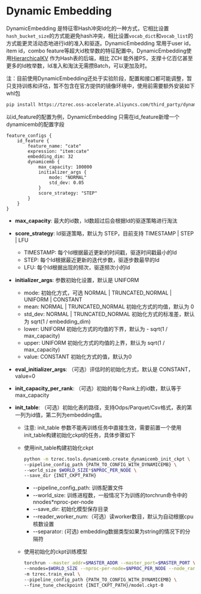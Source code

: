 # Dynamic Embedding

DynamicEmbedding 是特征零Hash冲突Id化的一种方式，它相比设置`hash_bucket_size`的方式能避免hash冲突，相比设置`vocab_dict`和`vocab_list`的方式能更灵活动态地进行id的准入和驱逐。DynamicEmbedding 常用于user id，item id，combo feature等超大id枚举数的特征配置中。DynamicEmbedding使用[HierarchicalKV](https://github.com/NVIDIA-Merlin/HierarchicalKV) 作为Hash表的后端，相比 ZCH 能外接PS，支撑十亿百亿甚至更多的Id枚举数，Id准入和淘汰无需攒Batch，可以更加及时。

注：目前使用DynamicEmbedding还处于实验阶段，配置和接口都可能调整，暂只支持训练和评估，暂不包含在官方提供的镜像环境中，使用前需要额外安装如下whl包

```bash
pip install https://tzrec.oss-accelerate.aliyuncs.com/third_party/dynamicemb/dynamicemb-0.0.1%2B20251015.77b500a-cp311-cp311-linux_x86_64.whl
```

以id_feature的配置为例，DynamicEmbedding 只需在id_feature新增一个dynamicemb的配置字段

```
feature_configs {
    id_feature {
        feature_name: "cate"
        expression: "item:cate"
        embedding_dim: 32
        dynamicemb {
            max_capacity: 100000
            initializer_args {
                mode: "NORMAL"
                std_dev: 0.05
            }
            score_strategy: "STEP"
        }
    }
}
```

- **max_capacity**: 最大的id数，Id数超过后会根据Id的驱逐策略进行淘汰

- **score_strategy**: Id驱逐策略，默认为 STEP，目前支持 TIMESTAMP | STEP | LFU

  - TIMESTAMP: 每个Id根据最近更新的时间戳，驱逐时间戳最小的Id
  - STEP: 每个Id根据最近更新的迭代步数，驱逐步数最早的Id
  - LFU: 每个Id根据出现的频次，驱逐频次小的Id

- **initializer_args**: 参数初始化设置，默认是 UNIFORM

  - mode: 初始化方式，可选 NORMAL | TRUNCATED_NORMAL | UNIFORM | CONSTANT
  - mean: NORMAL | TRUNCATED_NORMAL 初始化方式的均值，默认为 0
  - std_dev: NORMAL | TRUNCATED_NORMAL 初始化方式的标准差，默认为 sqrt(1 / embedding_dim)
  - lower: UNIFORM 初始化方式的均值的下界，默认为 - sqrt(1 / max_capacity)
  - upper: UNIFORM 初始化方式的均值的上界，默认为 sqrt(1 / max_capacity)
  - value: CONSTANT 初始化方式的值，默认为0

- **eval_initializer_args**: （可选）评估时的初始化方式，默认是 CONSTANT，value=0

- **init_capacity_per_rank**: （可选）初始的每个Rank上的id数，默认等于max_capacity

- **init_table**: （可选）初始化表的路径，支持Odps/Parquet/Csv格式，表的第一列为id值，第二列为embedding值。

  - 注意: init_table 参数不能再训练任务中直接生效，需要前置一个使用init_table构建初始化ckpt的任务，具体步骤如下

  - 使用init_table构建初始化ckpt

    ```bash
    python -m tzrec.tools.dynamicemb.create_dynamicemb_init_ckpt \
    --pipeline_config_path {PATH_TO_CONFIG_WITH_DYNAMICEMB} \
    --world_size $WORLD_SIZE*$NPROC_PER_NODE \
    --save_dir {INIT_CKPT_PATH}
    ```

    - --pipeline_config_path: 训练配置文件
    - --world_size: 训练进程数，一般情况下为训练的torchrun命令中的 nnodes\*nproc-per-node
    - --save_dir: 初始化模型保存目录
    - --reader_worker_num:（可选）读worker数目，默认为自动根据cpu核数设置
    - --separator: (可选) embedding数据类型如果为string的情况下的分隔符

  - 使用初始化的ckpt训练模型

    ```bash
    torchrun --master_addr=$MASTER_ADDR --master_port=$MASTER_PORT \
    --nnodes=$WORLD_SIZE --nproc-per-node=$NPROC_PER_NODE --node_rank=$RANK \
    -m tzrec.train_eval \
    --pipeline_config_path {PATH_TO_CONFIG_WITH_DYNAMICEMB} \
    --fine_tune_checkpoint {INIT_CKPT_PATH}/model.ckpt-0
    ```
